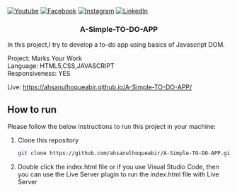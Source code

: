 [![Youtube][youtube-shield]][youtube-url]
[![Facebook][facebook-shield]][facebook-url]
[![Instagram][instagram-shield]][instagram-url]
[![LinkedIn][linkedin-shield]][linkedin-url]


 <h3 align="center">A-Simple-TO-DO-APP</h3>

In this project,I try to develop a to-do app using basics of Javascript DOM. 

Project: Marks Your Work<br>
Language: HTML5,CSS,JAVASCRIPT<br>
Responsiveness: YES

Live: https://ahsanulhoqueabir.github.io/A-Simple-TO-DO-APP/


## How to run

Please follow the below instructions to run this project in your machine:

1. Clone this repository
   ```sh
   git clone https://github.com/ahsanulhoqueabir/A-Simple-TO-DO-APP.git
   ```
2. Double click the index.html file or if you use Visual Studio Code, then you can use the Live Server plugin to run the index.html file with Live Server



<!-- MARKDOWN LINKS & IMAGES -->

[youtube-shield]: https://img.shields.io/badge/-Youtube-black.svg?style=flat-square&logo=youtube&color=555&logoColor=white
[youtube-url]: https://youtube.com/AhsanulAbir
[facebook-shield]: https://img.shields.io/badge/-Facebook-black.svg?style=flat-square&logo=facebook&color=555&logoColor=white
[facebook-url]: https://facebook.com/mdahsanulhoqueabir
[instagram-shield]: https://img.shields.io/badge/-Instagram-black.svg?style=flat-square&logo=instagram&color=555&logoColor=white
[instagram-url]: https://instagram.com/Ahsanul.H.abir
[linkedin-shield]: https://img.shields.io/badge/-LinkedIn-black.svg?style=flat-square&logo=linkedin&colorB=555
[linkedin-url]: https://linkedin.com/in/ahsanulhoqueabir
